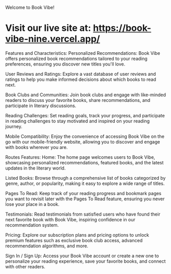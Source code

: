 Welcome to Book Vibe!
# Visit our live site at: https://book-vibe-nine.vercel.app/

Features and Characteristics:
Personalized Recommendations: Book Vibe offers personalized book recommendations tailored to your reading preferences, ensuring you discover new titles you'll love.

User Reviews and Ratings: Explore a vast database of user reviews and ratings to help you make informed decisions about which books to read next.

Book Clubs and Communities: Join book clubs and engage with like-minded readers to discuss your favorite books, share recommendations, and participate in literary discussions.

Reading Challenges: Set reading goals, track your progress, and participate in reading challenges to stay motivated and inspired on your reading journey.

Mobile Compatibility: Enjoy the convenience of accessing Book Vibe on the go with our mobile-friendly website, allowing you to discover and engage with books wherever you are.

Routes Features:
Home: The home page welcomes users to Book Vibe, showcasing personalized recommendations, featured books, and the latest updates in the literary world.

Listed Books: Browse through a comprehensive list of books categorized by genre, author, or popularity, making it easy to explore a wide range of titles.

Pages To Read: Keep track of your reading progress and bookmark pages you want to revisit later with the Pages To Read feature, ensuring you never lose your place in a book.

Testimonials: Read testimonials from satisfied users who have found their next favorite book with Book Vibe, inspiring confidence in our recommendation system.

Pricing: Explore our subscription plans and pricing options to unlock premium features such as exclusive book club access, advanced recommendation algorithms, and more.

Sign In / Sign Up: Access your Book Vibe account or create a new one to personalize your reading experience, save your favorite books, and connect with other readers.